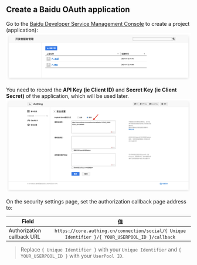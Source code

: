 <IntegrationDetailCard title="Create a website application on Baidu Open Platform">

## Create a Baidu OAuth application

Go to the [Baidu Developer Service Management Console](http://developer.baidu.com/console#app/project) to create a project (application):
![](./images/baidu-1.png)

You need to record the **API Key (ie Client ID)** and **Secret Key (ie Client Secret)** of the application, which will be used later.
![](./images/baidu-redirect-url.png)


On the security settings page, set the authorization callback page address to:

| Field                      |                                       值                                       |
| -------------------------- | :----------------------------------------------------------------------------: |
| Authorization callback URL | `https://core.authing.cn/connection/social/{ Unique Identifier }/{ YOUR_USERPOOL_ID }/callback` |

> Replace `{ Unique Identifier }` with your `Unique Identifier` and `{ YOUR_USERPOOL_ID }` with your `UserPool ID`.


</IntegrationDetailCard>